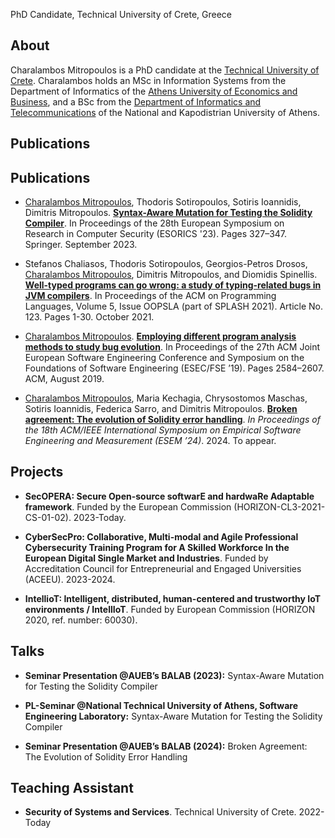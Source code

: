 PhD Candidate, Technical University of Crete, Greece

## About

Charalambos Mitropoulos is a PhD candidate at the [Technical University of Crete](https://www.tuc.gr/en/home).
Charalambos holds an MSc in Information Systems from the Department of Informatics of the [Athens University of Economics and Business](https://www.aueb.gr/),
and a BSc from the [Department of Informatics and Telecommunications](https://www.di.uoa.gr/) of the National and Kapodistrian University of Athens.

## Publications

## Publications

- <u>Charalambos Mitropoulos</u>, Thodoris Sotiropoulos, Sotiris Ioannidis, Dimitris Mitropoulos. **[Syntax-Aware Mutation for Testing the Solidity Compiler](https://link.springer.com/chapter/10.1007/978-3-031-51479-1_17)**. In Proceedings of the 28th European Symposium on Research in Computer Security (ESORICS '23). Pages 327–347. Springer. September 2023.

- Stefanos Chaliasos, Thodoris Sotiropoulos, Georgios-Petros Drosos, <u>Charalambos Mitropoulos</u>, Dimitris Mitropoulos, and Diomidis Spinellis. **[Well-typed programs can go wrong: a study of typing-related bugs in JVM compilers](https://dl.acm.org/doi/pdf/10.1145/3485500)**. 	In Proceedings of the ACM on Programming Languages, Volume 5, Issue OOPSLA (part of SPLASH 2021). Article No. 123. Pages 1-30. October 2021.

- <u>Charalambos Mitropoulos</u>. **[Employing different program analysis methods to study bug evolution](https://dl.acm.org/doi/abs/10.1145/3338906.3342489)**. In Proceedings of the 27th ACM Joint European Software Engineering Conference and Symposium on the Foundations of Software Engineering (ESEC/FSE ’19). Pages 2584–2607. ACM,  August 2019.

- <u>Charalambos Mitropoulos</u>, Maria Kechagia, Chrysostomos Maschas, Sotiris Ioannidis, Federica Sarro, and Dimitris Mitropoulos. **[Broken agreement: The evolution of Solidity error handling]([https://dl.acm.org/doi/abs/10.1145/3338906.3342489](https://dimitro.gr/assets/papers/MKMISM24.pdf))**. *In Proceedings of the 18th ACM/IEEE International Symposium on Empirical Software Engineering and Measurement (ESEM ’24)*. 2024. To appear.


## Projects

- **SecOPERA: Secure Open-source softwarE and hardwaRe Adaptable framework**. Funded by the European Commission (HORIZON-CL3-2021-CS-01-02). 2023-Today.

- **CyberSecPro: Collaborative, Multi-modal and Agile Professional Cybersecurity Training Program for A Skilled Workforce In the European Digital Single Market and Industries**.     Funded by Accreditation Council for Entrepreneurial and Engaged Universities (ACEEU). 2023-2024.

- **IntellioT: Intelligent, distributed, human-centered and trustworthy IoT environments / IntellIoT**. Funded by European Commission (HORIZON 2020, ref. number: 60030).

## Talks

- **Seminar Presentation @AUEB’s BALAB (2023):** Syntax-Aware Mutation for Testing the Solidity Compiler

- **PL-Seminar @National Technical University of Athens, Software Engineering Laboratory:** Syntax-Aware Mutation for Testing the Solidity Compiler

- **Seminar Presentation @AUEB’s BALAB (2024):** Broken Agreement: The Evolution of Solidity Error Handling

## Teaching Assistant

- **Security of Systems and Services**. Technical University of Crete. 2022-Today

